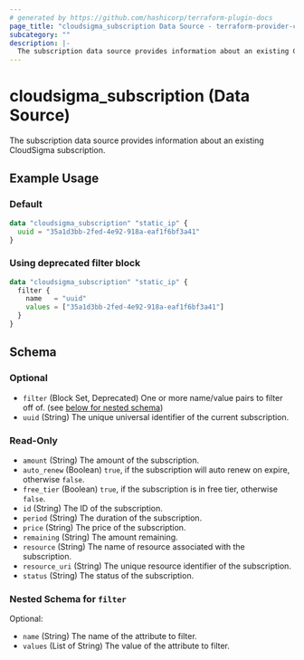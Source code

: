 ```yaml
---
# generated by https://github.com/hashicorp/terraform-plugin-docs
page_title: "cloudsigma_subscription Data Source - terraform-provider-cloudsigma"
subcategory: ""
description: |-
  The subscription data source provides information about an existing CloudSigma subscription.
---
```


# cloudsigma_subscription (Data Source)

The subscription data source provides information about an existing CloudSigma subscription.


## Example Usage

### Default

```terraform
data "cloudsigma_subscription" "static_ip" {
  uuid = "35a1d3bb-2fed-4e92-918a-eaf1f6bf3a41"
}
```

### Using deprecated filter block

```terraform
data "cloudsigma_subscription" "static_ip" {
  filter {
    name   = "uuid"
    values = ["35a1d3bb-2fed-4e92-918a-eaf1f6bf3a41"]
  }
}
```


<!-- schema generated by tfplugindocs -->
## Schema

### Optional

- `filter` (Block Set, Deprecated) One or more name/value pairs to filter off of. (see [below for nested schema](#nestedblock--filter))
- `uuid` (String) The unique universal identifier of the current subscription.

### Read-Only

- `amount` (String) The amount of the subscription.
- `auto_renew` (Boolean) `true`, if the subscription will auto renew on expire, otherwise `false`.
- `free_tier` (Boolean) `true`, if the subscription is in free tier, otherwise `false`.
- `id` (String) The ID of the subscription.
- `period` (String) The duration of the subscription.
- `price` (String) The price of the subscription.
- `remaining` (String) The amount remaining.
- `resource` (String) The name of resource associated with the subscription.
- `resource_uri` (String) The unique resource identifier of the subscription.
- `status` (String) The status of the subscription.

<a id="nestedblock--filter"></a>
### Nested Schema for `filter`

Optional:

- `name` (String) The name of the attribute to filter.
- `values` (List of String) The value of the attribute to filter.
